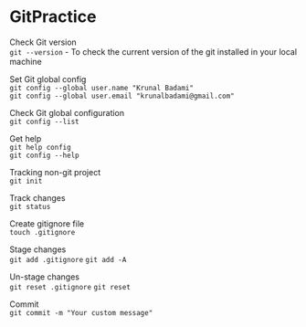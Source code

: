 # GitPractice

Check Git version <br />
`git --version` - To check the current version of the git installed in your local machine
 
Set Git global config <br />
`git config --global user.name "Krunal Badami"` <br />
`git config --global user.email "krunalbadami@gmail.com"`
 
Check Git global configuration <br />
`git config --list`

Get help <br />
`git help config` <br />
`git config --help`

Tracking non-git project <br />
`git init`

Track changes <br />
`git status`
 
Create gitignore file <br />
`touch .gitignore`

Stage changes <br />
`git add .gitignore`
`git add -A`

 
Un-stage changes <br />
`git reset .gitignore`
`git reset`

Commit  <br />
`git commit -m "Your custom message"`
 


